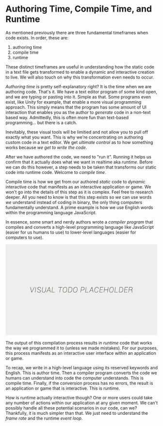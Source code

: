 # Authoring Time, Compile Time, and Runtime

As mentioned previously there are three fundamental timeframes when code exists. In order, these are:
1. authoring time
2. compile time
3. runtime

These distinct timeframes are useful in understanding how the static code in a text file gets transformed to enable a dynamic and interactive creation to live. We will also touch on why this transformation even needs to occur.

*Authoring time* is pretty self-explanatory right? It is the time when we are authoring code. That's it. We have a text editor program of some kind open, and we are typing or pasting into it. Simple as that. Some programs even exist, like Unity for example, that enable a more visual programming approach. This simply means that the program has some amount of UI interaction that enables you as the author to *generate* code in a non-text based way. Admittedly, this is often more fun than text-based programming... but there is a catch.

Inevitably, these visual tools will be limitied and not allow you to pull off exactly what you want. This is why we're concentrating on authoring custom code in a text editor. We get *ultimate control* as to how something works because *we get to write the code*.

After we have authored the code, we need to "run it". Running it helps us confirm that it actually does what we want in realtime aka *runtime*. Before we can do this however, a step needs to be taken that transforms our static code into runtime code. Welcome to *compile time*.

Compile time is how we get from our authored *static* code to *dynamic* interactive code that manifests as an interactive application or game. We won't go into the details of this step as it is complex. Feel free to research deeper. All you need to know is that this step exists so *we* can use words *we* understand instead of coding in binary, the only thing computers fundamentally understand. A prime example is how we use English words within the programming language JavaScript.

In essence, some smart and nerdy authors wrote a *compiler program* that compiles and converts a high-level programming language like JavaScript (easier for us humans to use) to lower-level languages (easier for computers to use).

![alt text](../assets/visual-todo-placeholder.jpg "Author > Compile > Run")

The output of this compilation process results in *runtime* code that works the way we programmed it to (unless we made mistakes). For our purposes, this process manifests as an interactive user interface within an application or game.

To recap, we write in a high-level language using its reserved keywords and English. This is author time. Then a compiler program converts the code we humans can understand into code the computer understands. This is compile time. Finally, if the conversion process has no errors, the result is an application or game that is interactive. This is runtime.

How is runtime actually interactive though? One or more users could take any number of actions within our application at any given moment. We can't possibly handle all these potential scenarios in our code, can we? Thankfully, it is much simpler than that. We just need to understand the *frame rate* and the runtime *event loop*.
